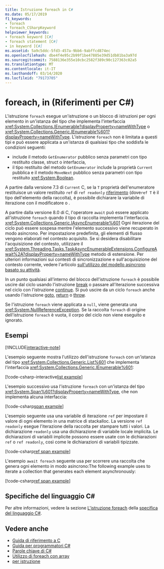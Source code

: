 ```yaml
---
title: Istruzione foreach in C#
ms.date: 05/17/2019
f1_keywords:
- foreach
- foreach_CSharpKeyword
helpviewer_keywords:
- foreach keyword [C#]
- foreach statement [C#]
- in keyword [C#]
ms.assetid: 5a9c5ddc-5fd3-457a-9bb6-9abffcd874ec
ms.openlocfilehash: dbe4f4e95c2b99f1be47885e39d51db81ba3a97d
ms.sourcegitcommit: 7588136e355e10cbc2582f389c90c127363c02a5
ms.translationtype: MT
ms.contentlocale: it-IT
ms.lasthandoff: 03/14/2020
ms.locfileid: "79173705"
---
```

# <a name="foreach-in-c-reference"></a>foreach, in (Riferimenti per C#)

L'istruzione `foreach` esegue un'istruzione o un blocco di istruzioni per ogni elemento in un'istanza del tipo che implementa l'interfaccia <xref:System.Collections.IEnumerable?displayProperty=nameWithType> o <xref:System.Collections.Generic.IEnumerable%601?displayProperty=nameWithType>. L'istruzione `foreach` non è limitata a questi tipi e può essere applicata a un'istanza di qualsiasi tipo che soddisfa le condizioni seguenti:

- include il metodo `GetEnumerator` pubblico senza parametri con tipo restituito classe, struct o interfaccia,
- il tipo restituito del metodo `GetEnumerator` include la proprietà `Current` pubblica e il metodo `MoveNext` pubblico senza parametri con tipo restituito <xref:System.Boolean>.

A partire dalla versione 7.3 di `Current` C, se la `T` proprietà dell'enumeratore restituisce un valore restituito `ref` di `ref readonly` [riferimento](ref.md#reference-return-values) (dove`ref T` è il tipo dell'elemento della raccolta), è possibile dichiarare la variabile di iterazione con il modificatore o .

A partire dalla versione 8.0 di C, l'operatore `await` può essere applicato all'istruzione `foreach` quando il tipo di raccolta implementa l'interfaccia. <xref:System.Collections.Generic.IAsyncEnumerable%601> Ogni iterazione del ciclo può essere sospesa mentre l'elemento successivo viene recuperato in modo asincrono. Per impostazione predefinita, gli elementi di flusso vengono elaborati nel contesto acquisito. Se si desidera disabilitare l'acquisizione del contesto, utilizzare il <xref:System.Threading.Tasks.TaskAsyncEnumerableExtensions.ConfigureAwait%2A?displayProperty=nameWithType> metodo di estensione. Per ulteriori informazioni sui contesti di sincronizzazione e sull'acquisizione del contesto corrente, vedere l'articolo [sull'utilizzo del modello asincrono basato su attività](../../../standard/asynchronous-programming-patterns/consuming-the-task-based-asynchronous-pattern.md).

In un punto qualsiasi all'interno del blocco dell'istruzione `foreach` è possibile uscire dal ciclo usando l'istruzione [break](break.md) o passare all'iterazione successiva nel ciclo con l'istruzione [continue](continue.md). Si può uscire da un ciclo `foreach` anche usando l'istruzione [goto](goto.md), [return](return.md) o [throw](throw.md).

Se l'istruzione `foreach` viene applicata a `null`, viene generata una <xref:System.NullReferenceException>. Se la raccolta `foreach` di origine dell'istruzione `foreach` è vuota, il corpo del ciclo non viene eseguito e ignorato.

## <a name="examples"></a>Esempi

[!INCLUDE[interactive-note](~/includes/csharp-interactive-note.md)]

L'esempio seguente mostra l'utilizzo dell'istruzione `foreach` con un'istanza del tipo <xref:System.Collections.Generic.List%601> che implementa l'interfaccia <xref:System.Collections.Generic.IEnumerable%601>:

[!code-csharp-interactive[list example](~/samples/snippets/csharp/keywords/IterationKeywordsExamples.cs#1)]

L'esempio successivo usa l'istruzione `foreach` con un'istanza del tipo <xref:System.Span%601?displayProperty=nameWithType>, che non implementa alcuna interfaccia:

[!code-csharp[span example](~/samples/snippets/csharp/keywords/IterationKeywordsExamples.cs#2)]

L'esempio seguente usa una variabile di iterazione `ref` per impostare il valore di ogni elemento in una matrice di stackalloc. La versione `ref readonly` esegue l'iterazione della raccolta per stampare tutti i valori. La dichiarazione `readonly` usa una dichiarazione di variabile locale implicita. Le dichiarazioni di variabili implicite possono essere usate con le dichiarazioni `ref` o `ref readonly`, così come le dichiarazioni di variabili tipizzate.

[!code-csharp[ref span example](~/samples/snippets/csharp/keywords/IterationKeywordsExamples.cs#RefSpan)]

L'esempio `await foreach` seguente usa per scorrere una raccolta che genera ogni elemento in modo asincrono:The following example uses to iterate a collection that generates each element asynchronously:

[!code-csharp[ref span example](~/samples/snippets/csharp/keywords/IterationKeywordsExamples.cs#AwaitForeach)]

## <a name="c-language-specification"></a>Specifiche del linguaggio C#

Per altre informazioni, vedere la sezione [L'istruzione foreach](~/_csharplang/spec/statements.md#the-foreach-statement) della [specifica del linguaggio C#](/dotnet/csharp/language-reference/language-specification/introduction).

## <a name="see-also"></a>Vedere anche

- [Guida di riferimento a C](../index.md)
- [Guida per programmatori C#](../../programming-guide/index.md)
- [Parole chiave di C#](index.md)
- [Utilizzo di foreach con array](../../programming-guide/arrays/using-foreach-with-arrays.md)
- [per istruzione](for.md)
